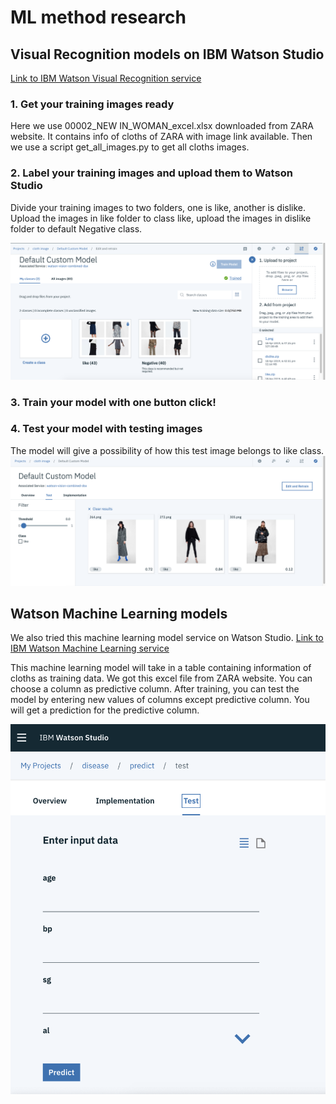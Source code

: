 # ML method research
## Visual Recognition models on IBM Watson Studio
[Link to IBM Watson Visual Recognition service](https://www.ibm.com/cloud/watson-visual-recognition)
### 1. Get your training images ready

Here we use 00002_NEW IN_WOMAN_excel.xlsx downloaded from ZARA website. It contains info of cloths of ZARA with image link available.
Then we use a script get_all_images.py to get all cloths images.

### 2. Label your training images and upload them to Watson Studio

Divide your training images to two folders, one is like, another is dislike.
Upload the images in like folder to class like, upload the images in dislike folder to default Negative class.

![create image class](https://github.com/SJSU272Spring2019/Project-Group-6/blob/master/ml%20method/images/1.png)

### 3. Train your model with one button click!

### 4. Test your model with testing images

The model will give a possibility of how this test image belongs to like class.
![test image](https://github.com/SJSU272Spring2019/Project-Group-6/blob/master/ml%20method/images/2.png)


## Watson Machine Learning models
We also tried this machine learning model service on Watson Studio. 
[Link to IBM Watson Machine Learning service](https://www.ibm.com/cloud/machine-learning)

This machine learning model will take in a table containing information of cloths as training data. We got this excel file from ZARA website.
You can choose a column as predictive column. After training, you can test the model by entering new values of columns except predictive column.
You will get a prediction for the predictive column.

![test](https://github.com/SJSU272Spring2019/Project-Group-6/blob/master/ml%20method/images/3.png)
